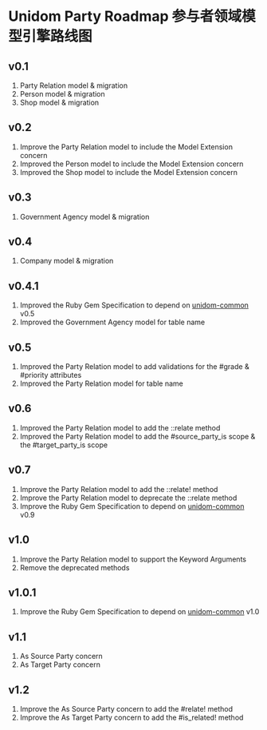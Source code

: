 # Unidom Party Roadmap 参与者领域模型引擎路线图

## v0.1
1. Party Relation model & migration
2. Person model & migration
3. Shop model & migration

## v0.2
1. Improve the Party Relation model to include the Model Extension concern
2. Improved the Person model to include the Model Extension concern
3. Improved the Shop model to include the Model Extension concern

## v0.3
1. Government Agency model & migration

## v0.4
1. Company model & migration

## v0.4.1
1. Improved the Ruby Gem Specification to depend on [unidom-common](https://github.com/topbitdu/unidom-common) v0.5
2. Improved the Government Agency model for table name

## v0.5
1. Improved the Party Relation model to add validations for the #grade & #priority attributes
2. Improved the Party Relation model for table name

## v0.6
1. Improved the Party Relation model to add the ::relate method
2. Improved the Party Relation model to add the #source_party_is scope & the #target_party_is scope

## v0.7
1. Improve the Party Relation model to add the ::relate! method
2. Improve the Party Relation model to deprecate the ::relate method
3. Improve the Ruby Gem Specification to depend on [unidom-common](https://github.com/topbitdu/unidom-common) v0.9

## v1.0
1. Improve the Party Relation model to support the Keyword Arguments
2. Remove the deprecated methods

## v1.0.1
1. Improve the Ruby Gem Specification to depend on [unidom-common](https://github.com/topbitdu/unidom-common) v1.0

## v1.1
1. As Source Party concern
2. As Target Party concern

## v1.2
1. Improve the As Source Party concern to add the #relate! method
2. Improve the As Target Party concern to add the #is_related! method
